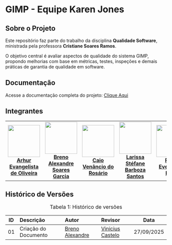 # GIMP - Equipe Karen Jones

## Sobre o Projeto

Este repositório faz parte do trabalho da disciplina **Qualidade Software**, ministrada pela professora **Cristiane Soares Ramos**.

O objetivo central é avaliar aspectos de qualidade do sistema GIMP, propondo melhorias com base em métricas, testes, inspeções e demais práticas de garantia de qualidade em software.

## Documentação

Acesse a documentação completa do projeto: [Clique Aqui](https://fcte-qualidade-de-software-1.github.io/2025-2_T02_Karen_Jones/)

## Integrantes

<table align="center">
  <tr>
    <td align="center">
      <img src="https://github.com/arthurevg.png?size=100" width=100><br>
      <b><a href="https://github.com/arthurevg">Arhur Evangelista de Oliveira</a></b><br>
    </td>
    <td align="center">
      <img src="https://github.com/brenoalexandre0.png?size=100" width=100><br>
      <b><a href="https://github.com/brenoalexandre0">Breno Alexandre Soares Garcia</a></b><br>
    </td>
    <td align="center">
      <img src="https://github.com/caio-venancio.png?size=100" width=100><br>
      <b><a href="https://github.com/caio-venancio">Caio Venâncio do Rosário</a></b><br>
    </td>
    <td align="center">
      <img src="https://github.com/SkywalkerSupreme.png?size=100" width=100><br>
      <b><a href="https://github.com/SkywalkerSupreme">Larissa Stéfane Barboza Santos</a></b><br>
    </td>
    <td align="center">
      <img src="https://github.com/pedroeverton217.png?size=100" width=100><br>
      <b><a href="https://github.com/pedroeverton217">Pedro Everton de Paula</a></b><br>
    </td>
    <td align="center">
      <img src="https://github.com/Vini47.png?size=100" width=100><br>
      <b><a href="https://github.com/Vini47">Vinicius Castelo Ferreira</a></b><br>
    </td>
  </tr>
</table>

## Histórico de Versões

<font size="3"><p style="text-align: center">Tabela 1: Histórico de versões</p></font>

| ID | Descrição | Autor | Revisor | Data |
|:--:|:---------|:------|:--------|:----:|
| 01 | Criação do Documento | [Breno Alexandre](https://github.com/brenoalexandre0) | [Vinicius Castelo](https://github.com/Vini47) | 27/09/2025 |

